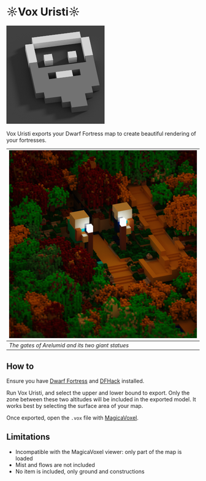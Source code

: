 # ☼Vox Uristi☼

![vox-uristi](assets/icon.png)

Vox Uristi exports your Dwarf Fortress map to create beautiful rendering of your
fortresses.

| ![arelumid](assets/arelumid.png)                  |
|---------------------------------------------------|
| *The gates of Arelumid and its two giant statues* |

## How to

Ensure you have [Dwarf
Fortress](https://store.steampowered.com/app/975370/Dwarf_Fortress/) and
[DFHack](https://store.steampowered.com/app/2346660/DFHack__Dwarf_Fortress_Modding_Engine/)
installed.

Run Vox Uristi, and select the upper and lower bound to export. Only the zone
between these two altitudes will be included in the exported model. It works
best by selecting the surface area of your map.

Once exported, open the `.vox` file with [MagicaVoxel](https://ephtracy.github.io/).

## Limitations

- Incompatible with the MagicaVoxel viewer: only part of the map is loaded
- Mist and flows are not included
- No item is included, only ground and constructions
